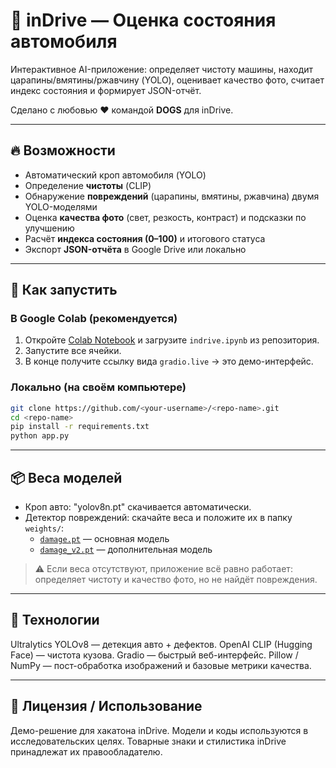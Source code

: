 # 🚗 inDrive — Оценка состояния автомобиля

Интерактивное AI-приложение: определяет чистоту машины, находит царапины/вмятины/ржавчину (YOLO), оценивает качество фото, считает индекс состояния и формирует JSON-отчёт.  

Сделано с любовью ❤️ командой **DOGS** для inDrive.

---

## 🔥 Возможности
- Автоматический кроп автомобиля (YOLO)
- Определение **чистоты** (CLIP)
- Обнаружение **повреждений** (царапины, вмятины, ржавчина) двумя YOLO-моделями
- Оценка **качества фото** (свет, резкость, контраст) и подсказки по улучшению
- Расчёт **индекса состояния (0–100)** и итогового статуса
- Экспорт **JSON-отчёта** в Google Drive или локально

---

## 🚀 Как запустить

### В Google Colab (рекомендуется)
1. Откройте [Colab Notebook](https://colab.research.google.com/) и загрузите `indrive.ipynb` из репозитория.
2. Запустите все ячейки.
3. В конце получите ссылку вида `gradio.live` → это демо-интерфейс.

### Локально (на своём компьютере)
```bash
git clone https://github.com/<your-username>/<repo-name>.git
cd <repo-name>
pip install -r requirements.txt
python app.py
```
---

## 📦 Веса моделей
- Кроп авто: "yolov8n.pt" скачивается автоматически.
- Детектор повреждений: скачайте веса и положите их в папку `weights/`:
  - [`damage.pt`](weights/damage_rust.pt) — основная модель
  - [`damage_v2.pt`](<ссылка>) — дополнительная модель

> ⚠️ Если веса отсутствуют, приложение всё равно работает: определяет чистоту и качество фото, но не найдёт повреждения.

---

## 🧩 Технологии

Ultralytics YOLOv8 — детекция авто + дефектов.
OpenAI CLIP (Hugging Face) — чистота кузова.
Gradio — быстрый веб-интерфейс.
Pillow / NumPy — пост-обработка изображений и базовые метрики качества.

---

## 📜 Лицензия / Использование

Демо-решение для хакатона inDrive. Модели и коды используются в исследовательских целях.
Товарные знаки и стилистика inDrive принадлежат их правообладателю.

